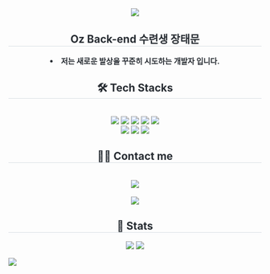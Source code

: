 <div align= "center">
    <img src="https://capsule-render.vercel.app/api?type=waving&color=0:1d2653,100:d4e8e6&height=120&text=Persona%20Code%20World&animation=twinkling&fontColor=c4cbe9&fontSize=70" />
    </div>
    <div align= "center"> 
    <h2 style="border-bottom: 1px solid #d8dee4; color: #282d33;"> Oz Back-end 수련생 장태문 </h2>  
    <div style="font-weight: 700; font-size: 15px; text-align: center; color: #282d33;"> <li> 저는 새로운 발상을 꾸준히 시도하는 개발자 입니다. </div> 
    </div>
    <div align= "center">
    <h2 style="border-bottom: 1px solid #d8dee4; color: #282d33;"> 🛠️ Tech Stacks </h2> <br> 
    <div style="margin: 0 auto; text-align: center;" align= "center"> <img src="https://img.shields.io/badge/Python-3776AB?style=plastic&logo=Python&logoColor=white">
          <img src="https://img.shields.io/badge/HTML5-E34F26?style=plastic&logo=HTML5&logoColor=white">
          <img src="https://img.shields.io/badge/CSS3-1572B6?style=plastic&logo=CSS3&logoColor=white">
          <img src="https://img.shields.io/badge/Javascript-F7DF1E?style=plastic&logo=Javascript&logoColor=white">
          <img src="https://img.shields.io/badge/Git-F05032?style=plastic&logo=Git&logoColor=white">
          <br/><img src="https://img.shields.io/badge/Github-181717?style=plastic&logo=Github&logoColor=white">
          <img src="https://img.shields.io/badge/Django-092E20?style=plastic&logo=Django&logoColor=white">
          <img src="https://img.shields.io/badge/Discord-5865F2?style=plastic&logo=Discord&logoColor=white">
          </div>
    </div>
    <div align= "center">
    <h2 style="border-bottom: 1px solid #d8dee4; color: #282d33;"> 🧑‍💻 Contact me </h2> <br> 
    <div align= "center"> <a href=mailto:persona7586@gmail.com> <img src="https://img.shields.io/badge/Gmail-EA4335?style=plastic&logo=Gmail&logoColor=white&link=mailto:persona7586@gmail.com"> </a>
          </div>  <br> 
    <div align= "center"> <a href="https://hits.seeyoufarm.com"> <img src="https://hits.seeyoufarm.com/api/count/incr/badge.svg?url=https%3A%2F%2Fgithub.com%2Fpersona7586%2F&count_bg=%23000000&title_bg=%23000000&icon=github.svg&icon_color=%23FFFFFF&title=GitHub&edge_flat=false"/></a>
       </div> 
    </div>
    <div align= "center"> 
    <h2 style="border-bottom: 1px solid #d8dee4; color: #282d33;"> 🏅 Stats </h2> <div align= "center"> <img src="https://github-readme-stats.vercel.app/api?username=persona7586&bg_color=180,36667d,00000000&title_color=ffffff&text_color=ffffff"
         /> <img src="https://github-readme-stats.vercel.app/api/top-langs/?username=persona7586&layout=compact&bg_color=180,36667d,00000000&title_color=ffffff&text_color=ffffff"
           /> </div> 
    </div>
    
![](./profile-3d-contrib/profile-green-animate.svg)
